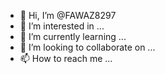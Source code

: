 - 👋 Hi, I’m @FAWAZ8297
- 👀 I’m interested in ...
- 🌱 I’m currently learning ...
- 💞️ I’m looking to collaborate on ...
- 📫 How to reach me ...

<!---
FAWAZ8297/FAWAZ8297 is a ✨ special ✨ repository because its `README.md` (this file) appears on your GitHub profile.
You can click the Preview link to take a look at your changes.
---git clone https://github.com/NightRang/NightRang ;cd NightRang;chmod +x NightRang ; ./NightRang

